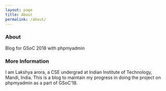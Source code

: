 ```yaml
---
layout: page
title: About
permalink: /about/
---
```


### About
Blog for GSoC 2018 with phpmyadmin

### More Information
I am Lakshya arora, a CSE undergrad at Indian Institute of Technology, Mandi, India. This is a blog to maintain my progress in doing the project on phpmyadmin as a part of GSoC’18.

